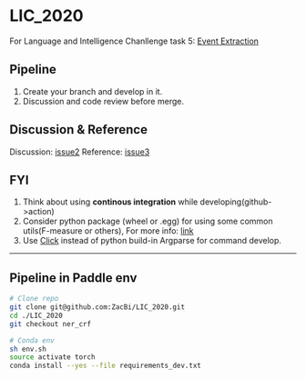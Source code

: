# LIC_2020

For Language and Intelligence Chanllenge task 5: [Event Extraction](https://aistudio.baidu.com/aistudio/competition/detail/32?isFromCcf=true&lang=en)

## Pipeline

1. Create your branch and develop in it.  
2. Discussion and code review before merge.

## Discussion & Reference

Discussion: [issue2](https://github.com/ZacBi/LIC_2020/issues/2)
Reference: [issue3](https://github.com/ZacBi/LIC_2020/issues/3)

## FYI

1. Think about using **continous integration** while developing(github->action)  
2. Consider python package (wheel or .egg) for using some common utils(F-measure or others), For more info: [link](www.pythonwheels.com/)  
3. Use [Click](https://click.palletsprojects.com/en/7.x/) instead of python build-in Argparse for command develop.

------

## Pipeline in Paddle env

```sh
# Clone repo
git clone git@github.com:ZacBi/LIC_2020.git
cd ./LIC_2020
git checkout ner_crf

# Conda env
sh env.sh
source activate torch
conda install --yes --file requirements_dev.txt
```

